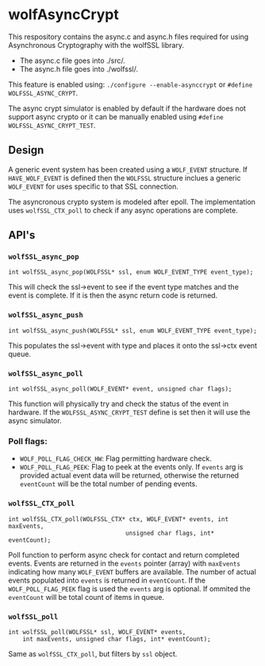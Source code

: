 # wolfAsyncCrypt

This respository contains the async.c and async.h files required for using Asynchronous Cryptography with the wolfSSL library.

* The async.c file goes into ./src/.
* The async.h file goes into ./wolfssl/.

This feature is enabled using:
`./configure --enable-asynccrypt` or `#define WOLFSSL_ASYNC_CRYPT`.

The async crypt simulator is enabled by default if the hardware does not support async crypto or it can be manually enabled using `#define WOLFSSL_ASYNC_CRYPT_TEST`.

## Design
A generic event system has been created using a `WOLF_EVENT` structure. If `HAVE_WOLF_EVENT` is defined then the `WOLFSSL` structure inclues a generic `WOLF_EVENT` for uses specific to that SSL connection.

The asyncronous crypto system is modeled after epoll. The implementation uses `wolfSSL_CTX_poll` to check if any async operations are complete.

## API's

### ```wolfSSL_async_pop```

```
int wolfSSL_async_pop(WOLFSSL* ssl, enum WOLF_EVENT_TYPE event_type);
```

This will check the ssl->event to see if the event type matches and the event is complete. If it is then the async return code is returned.

### ```wolfSSL_async_push```
```
int wolfSSL_async_push(WOLFSSL* ssl, enum WOLF_EVENT_TYPE event_type);
```

This populates the ssl->event with type and places it onto the ssl->ctx event queue.

### ```wolfSSL_async_poll ```
```
int wolfSSL_async_poll(WOLF_EVENT* event, unsigned char flags);
```

This function will physically try and check the status of the event in hardware. If the `WOLFSSL_ASYNC_CRYPT_TEST` define is set then it will use the async simulator.

### Poll flags:

* `WOLF_POLL_FLAG_CHECK_HW`: Flag permitting hardware check.
* `WOLF_POLL_FLAG_PEEK`: Flag to peek at the events only. If `events` arg is provided actual event data will be returned, otherwise the returned `eventCount` will be the total number of pending events.

### `wolfSSL_CTX_poll`
```
int wolfSSL_CTX_poll(WOLFSSL_CTX* ctx, WOLF_EVENT* events, int maxEvents,
                                 unsigned char flags, int* eventCount);
```

Poll function to perform async check for contact and return completed events. Events are returned in the `events` pointer (array) with `maxEvents` indicating how many `WOLF_EVENT` buffers are available. The number of actual events populated into `events` is returned in `eventCount`. If the `WOLF_POLL_FLAG_PEEK` flag is used the `events` arg is optional. If ommited the `eventCount` will be total count of items in queue.



### `wolfSSL_poll `
```
int wolfSSL_poll(WOLFSSL* ssl, WOLF_EVENT* events,
    int maxEvents, unsigned char flags, int* eventCount);
```

Same as `wolfSSL_CTX_poll`, but filters by `ssl` object.
